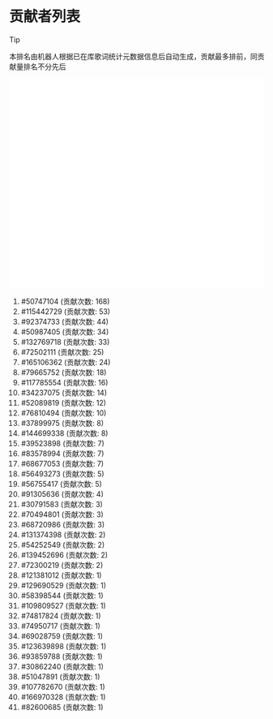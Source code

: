 # 贡献者列表

> [!TIP]
> 本排名由机器人根据已在库歌词统计元数据信息后自动生成，贡献最多排前，同贡献量排名不分先后

![贡献者头像画廊](./CONTRIBUTORS.svg)

1. #50747104 (贡献次数: 168)
2. #115442729 (贡献次数: 53)
3. #92374733 (贡献次数: 44)
4. #50987405 (贡献次数: 34)
5. #132769718 (贡献次数: 33)
6. #72502111 (贡献次数: 25)
7. #165106362 (贡献次数: 24)
8. #79665752 (贡献次数: 18)
9. #117785554 (贡献次数: 16)
10. #34237075 (贡献次数: 14)
11. #52089819 (贡献次数: 12)
12. #76810494 (贡献次数: 10)
13. #37899975 (贡献次数: 8)
14. #144699338 (贡献次数: 8)
15. #39523898 (贡献次数: 7)
16. #83578994 (贡献次数: 7)
17. #68677053 (贡献次数: 7)
18. #56493273 (贡献次数: 5)
19. #56755417 (贡献次数: 5)
20. #91305636 (贡献次数: 4)
21. #30791583 (贡献次数: 3)
22. #70494801 (贡献次数: 3)
23. #68720986 (贡献次数: 3)
24. #131374398 (贡献次数: 2)
25. #54252549 (贡献次数: 2)
26. #139452696 (贡献次数: 2)
27. #72300219 (贡献次数: 2)
28. #121381012 (贡献次数: 1)
29. #129690529 (贡献次数: 1)
30. #58398544 (贡献次数: 1)
31. #109809527 (贡献次数: 1)
32. #74817824 (贡献次数: 1)
33. #74950717 (贡献次数: 1)
34. #69028759 (贡献次数: 1)
35. #123639898 (贡献次数: 1)
36. #93859788 (贡献次数: 1)
37. #30862240 (贡献次数: 1)
38. #51047891 (贡献次数: 1)
39. #107782670 (贡献次数: 1)
40. #166970328 (贡献次数: 1)
41. #82600685 (贡献次数: 1)
